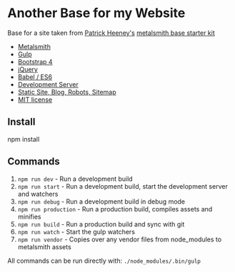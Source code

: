 # Another Base for my Website

Base for a site taken from [Patrick Heeney's](https://github.com/patrickheeney) [metalsmith base starter kit](https://github.com/evocode/metalsmith-base)

- [Metalsmith](http://metalsmith.io/)
- [Gulp](http://gulpjs.com/)
- [Bootstrap 4](https://github.com/twbs/bootstrap/tree/v4-dev)
- [jQuery](https://github.com/jquery/jquery)
- [Babel / ES6](https://babeljs.io/)
- [Development Server](https://github.com/evocode/metalsmith-base/blob/master/gulpfile.js#L160)
- [Static Site, Blog, Robots, Sitemap](https://github.com/evocode/metalsmith-base/tree/master/content)
- [MIT license](https://github.com/evocode/metalsmith-base/blob/master/LICENSE)

## Install

npm install

## Commands

1. `npm run dev` - Run a development build
1. `npm run start` - Run a development build, start the development server and watchers
1. `npm run debug` - Run a development build in debug mode
1. `npm run production` - Run a production build, compiles assets and minifies
1. `npm run build` - Run a production build and sync with git
1. `npm run watch` - Start the gulp watchers
1. `npm run vendor` - Copies over any vendor files from node_modules to metalsmith assets

All commands can be run directly with: `./node_modules/.bin/gulp`
